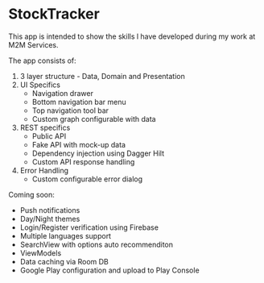 # StockTracker
This app is intended to show the skills l have developed during my work at M2M Services.

The app consists of:
1. 3 layer structure - Data, Domain and Presentation
2. UI Specifics
   - Navigation drawer
   - Bottom navigation bar menu
   - Top navigation tool bar
   - Custom graph configurable with data
3. REST specifics
   - Public API
   - Fake API with mock-up data
   - Dependency injection using Dagger Hilt
   - Custom API response handling
4. Error Handling
   - Custom configurable error dialog 
 

Coming soon:
- Push notifications
- Day/Night themes
- Login/Register verification using Firebase
- Multiple languages support
- SearchView with options auto recommenditon
- ViewModels
- Data caching via Room DB
- Google Play configuration and upload to Play Console

 
